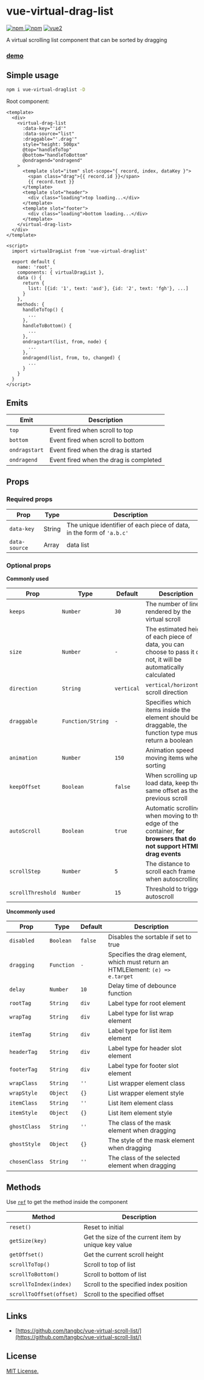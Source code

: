 # vue-virtual-drag-list

[![npm](https://img.shields.io/npm/v/vue-virtual-draglist.svg) ![npm](https://img.shields.io/npm/dm/vue-virtual-draglist.svg)](https://www.npmjs.com/package/vue-virtual-draglist) [![vue2](https://img.shields.io/badge/vue-2.x-brightgreen.svg)](https://vuejs.org/)

A virtual scrolling list component that can be sorted by dragging

### [demo](https://mfuu.github.io/vue-virtual-drag-list/)

## Simple usage

```bash
npm i vue-virtual-draglist -D
```

Root component:
```vue
<template>
  <div>
    <virtual-drag-list
      :data-key="'id'"
      :data-source="list"
      :draggable="'.drag'"
      style="height: 500px"
      @top="handleToTop"
      @bottom="handleToBottom"
      @ondragend="ondragend"
    >
      <template slot="item" slot-scope="{ record, index, dataKey }">
        <span class="drag">{{ record.id }}</span>
        {{ record.text }}
      </template>
      <template slot="header">
        <div class="loading">top loading...</div>
      </template>
      <template slot="footer">
        <div class="loading">bottom loading...</div>
      </template>
    </virtual-drag-list>
  </div>
</template>

<script>
  import virtualDragList from 'vue-virtual-draglist'

  export default {
    name: 'root',
    components: { virtualDragList },
    data () {
      return {
        list: [{id: '1', text: 'asd'}, {id: '2', text: 'fgh'}, ...]
      }
    },
    methods: {
      handleToTop() {
        ...
      },
      handleToBottom() {
        ...
      },
      ondragstart(list, from, node) {
        ...
      },
      ondragend(list, from, to, changed) {
        ...
      }
    }
  }
</script>
```
## Emits

|   **Emit**   | **Description** |
|--------------|-----------------|
| `top`        | Event fired when scroll to top |
| `bottom`     | Event fired when scroll to bottom |
| `ondragstart`| Event fired when the drag is started |
| `ondragend`  | Event fired when the drag is completed |

## Props

### Required props

| **Prop** | **Type**  | **Description** |
|------------------|-------------|------------------|
| `data-key`       | String      | The unique identifier of each piece of data, in the form of `'a.b.c'` |
| `data-source`    | Array       | data list  |

### Optional props

**Commonly used**

|   **Prop**   |  **Type**  | **Default** | **Description** |
| ------------ | ---------  | ----------- | --------------- |
| `keeps`      | `Number`   | `30`        | The number of lines rendered by the virtual scroll |
| `size`       | `Number`   | `-`         | The estimated height of each piece of data, you can choose to pass it or not, it will be automatically calculated |
| `direction`  | `String`   | `vertical`  | `vertical/horizontal`, scroll direction |
| `draggable`  | `Function/String` | `-`  | Specifies which items inside the element should be draggable, the function type must return a boolean |
| `animation`  | `Number`   | `150`       | Animation speed moving items when sorting |
| `keepOffset` | `Boolean`  | `false`     | When scrolling up to load data, keep the same offset as the previous scroll |
| `autoScroll` | `Boolean`  | `true`      | Automatic scrolling when moving to the edge of the container, **for browsers that do not support HTML5 drag events** |
| `scrollStep` | `Number`   | `5`         | The distance to scroll each frame when autoscrolling |
| `scrollThreshold` | `Number` | `15`     | Threshold to trigger autoscroll |


**Uncommonly used**

|  **Prop**    | **Type**   | **Default** | **Description** |
|  --------    | --------   | ----------- | --------------- |
| `disabled`   | `Boolean`  | `false`     | Disables the sortable if set to true |
| `dragging`   | `Function` | `-`         | Specifies the drag element, which must return an HTMLElement: `(e) => e.target` |
| `delay`      | `Number`   | `10`        | Delay time of debounce function |
| `rootTag`    | `String`   | `div`       | Label type for root element |
| `wrapTag`    | `String`   | `div`       | Label type for list wrap element |
| `itemTag`    | `String`   | `div`       | Label type for list item element |
| `headerTag`  | `String`   | `div`       | Label type for header slot element |
| `footerTag`  | `String`   | `div`       | Label type for footer slot element |
| `wrapClass`  | `String`   | `''`        | List wrapper element class |
| `wrapStyle`  | `Object`   | `{}`        | List wrapper element style |
| `itemClass`  | `String`   | `''`        | List item element class |
| `itemStyle`  | `Object`   | `{}`        | List item element style |
| `ghostClass` | `String`   | `''`        | The class of the mask element when dragging |
| `ghostStyle` | `Object`   | `{}`        | The style of the mask element when dragging |
| `chosenClass`| `String`   | `''`        | The class of the selected element when dragging |

## Methods

Use <code><a href="https://vuejs.org/v2/guide/components-edge-cases.html#Accessing-Child-Component-Instances-amp-Child-Elements">ref</a></code> to get the method inside the component


| **Method**         | **Description** |
| ------------------ | --------------- |
| `reset()`          | Reset to initial |
| `getSize(key)`     | Get the size of the current item by unique key value |
| `getOffset()`      | Get the current scroll height |
| `scrollToTop()`    | Scroll to top of list |
| `scrollToBottom()` | Scroll to bottom of list |
| `scrollToIndex(index)`  | Scroll to the specified index position |
| `scrollToOffset(offset)` | Scroll to the specified offset |


## Links

* [https://github.com/tangbc/vue-virtual-scroll-list/](https://github.com/tangbc/vue-virtual-scroll-list/)


## License

[MIT License.](https://github.com/mfuu/vue-virtual-drag-list/blob/main/LICENSE)
